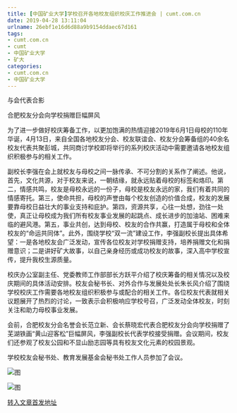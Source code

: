 ```yaml
---
title: [中国矿业大学]学校召开各地校友组织校庆工作推进会 | cumt.com.cn
date: 2019-04-28 13:11:04
urlname: 26ebf1e16d6d88a9b9154ddaec67d161
tags: 
- cumt.com.cn
- cumt
- 中国矿业大学
- 矿大
categories:
- cumt.com.cn
- 中国矿业大学
---
```


与会代表合影

合肥校友分会向学校捐赠巨幅屏风

为了进一步做好校庆筹备工作，以更加饱满的热情迎接2019年6月1日母校的110年华诞，4月13日，来自全国各地校友分会、校友联谊会、校友分会筹备组的40余名校友代表共聚彭城，共同商讨学校即将举行的系列校庆活动中需要邀请各地校友组织积极参与的相关工作。

副校长李强在会上就校友与母校之间一脉传承、不可分割的关系作了阐述。他说，首先，文化共源，对于校友来说，一朝结缘，就永远贴着母校的标签和烙印。第二，情感共鸣，校友是母校永远的一份子，母校是校友永远的家，我们有着共同的情感寄托。第三，使命共担，母校的声誉由每个校友创造的价值合成，校友的发展要靠母校日益壮大的事业支持和庇护。第四，资源共享，心往一处想，劲往一处使，真正让母校成为我们所有校友事业发展的起跳点、成长进步的加油站、困难来临的避风港。第五，事业共创，达到母校、校友的合作共赢，打造属于母校和全体校友的“命运共同体”。此外，围绕学校“双一流”建设工作，李强副校长提出具体希望：一是各地校友会广泛发动，宣传各位校友对学校捐赠支持，培养捐赠文化和捐赠意识；二是讲好矿大故事，以自己亲身经历或成功校友的故事，深入高中学校宣传，提升我校生源质量。

校庆办公室副主任、党委教师工作部部长方跃平介绍了校庆筹备的相关情况以及校庆期间的具体活动安排。校友会秘书长、对外合作与发展处处长朱长风介绍了围绕学校校庆工作需要各地校友组织积极参与或配合的相关工作。各位校友代表就相关议题展开了热烈的讨论，一致表示会积极响应学校号召，广泛发动全体校友，时刻关注和助力母校事业发展。

会前，合肥校友分会名誉会长范立新、会长蔡晓宏代表合肥校友分会向学校捐赠了芜湖铁画“黄山迎客松”巨幅屏风，李强副校长代表学校接受捐赠。会议期间，校友们还参观了校友公园和不显山励志园等具有校友文化元素的校园景观。

学校校友会秘书处、教育发展基金会秘书处工作人员参加了会议。

![图](http://xwzx.cumt.edu.cn/_upload/article/images/48/4f/dfefb7a94fc09778603a6928af4e/fd5ff2f3-5081-4171-9762-749ed4ac72fc.jpg)

![图](http://xwzx.cumt.edu.cn/_upload/article/images/48/4f/dfefb7a94fc09778603a6928af4e/8bb8b2d6-eb6d-45c2-a7b8-511b60c0abc5.jpg)

[转入文章首发地址](http://xwzx.cumt.edu.cn/ed/26/c513a519462/page.htm)